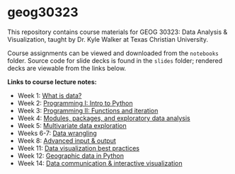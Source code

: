 # geog30323

This repository contains course materials for GEOG 30323: Data Analysis & Visualization, taught by Dr. Kyle Walker at Texas Christian University.  

Course assignments can be viewed and downloaded from the `notebooks` folder.  Source code for slide decks is found in the `slides` folder; rendered decks are viewable from the links below.  

__Links to course lecture notes:__

* Week 1: [What is data?](http://walkerke.github.io/geog30323/slides/what-is-data/#/)
* Week 2: [Programming I: Intro to Python](http://walkerke.github.io/geog30323/slides/programming-1/#/) 
* Week 3: [Programming II: Functions and iteration](http://walkerke.github.io/geog30323/slides/functions-and-iteration/#/)
* Week 4: [Modules, packages, and exploratory data analysis](https://walkerke.github.io/geog30323/slides/modules-and-eda/#/)
* Week 5: [Multivariate data exploration](https://walkerke.github.io/geog30323/slides/exploratory-viz/#/)
* Weeks 6-7: [Data wrangling](http://walkerke.github.io/geog30323/slides/data-wrangling/#/)
* Week 8: [Advanced input & output](https://walkerke.github.io/geog30323/slides/advanced-io/#/)
* Week 11: [Data visualization best practices](https://walkerke.github.io/geog30323/slides/data-visualization/#/)
* Week 12: [Geographic data in Python](https://walkerke.github.io/geog30323/slides/geographic/#/)
* Week 14: [Data communication & interactive visualization](https://walkerke.github.io/geog30323/slides/communicating/#/)


<!-- Add more week-by-week as the slides are ready


-->

